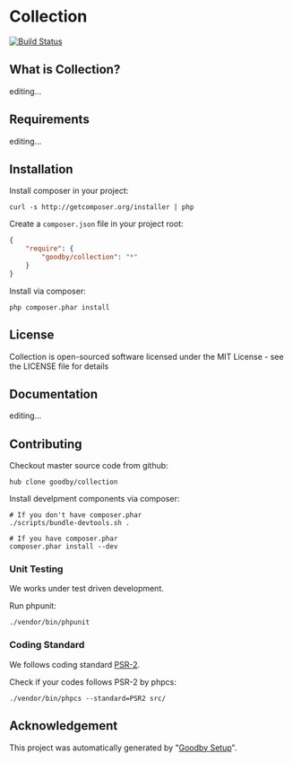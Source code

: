 # Collection

[![Build Status](https://secure.travis-ci.org/goodby/collection.png?branch=master)](https://travis-ci.org/goodby/collection)

## What is Collection?

editing...

## Requirements

editing...

## Installation

Install composer in your project:

```
curl -s http://getcomposer.org/installer | php
```

Create a `composer.json` file in your project root:

```json
{
    "require": {
        "goodby/collection": "*"
    }
}
```

Install via composer:

```
php composer.phar install
```

## License

Collection is open-sourced software licensed under the MIT License - see the LICENSE file for details

## Documentation

editing...


## Contributing

Checkout master source code from github:

```
hub clone goodby/collection
```

Install develpment components via composer:

```
# If you don't have composer.phar
./scripts/bundle-devtools.sh .

# If you have composer.phar
composer.phar install --dev
```

### Unit Testing

We works under test driven development.

Run phpunit:

```
./vendor/bin/phpunit
```

### Coding Standard

We follows coding standard [PSR-2][].

Check if your codes follows PSR-2 by phpcs:

```
./vendor/bin/phpcs --standard=PSR2 src/
```

## Acknowledgement

This project was automatically generated by "[Goodby Setup](http://bit.ly/byesetup)". 

[PSR-2]: https://github.com/php-fig/fig-standards/blob/master/accepted/PSR-2-coding-style-guide.md


